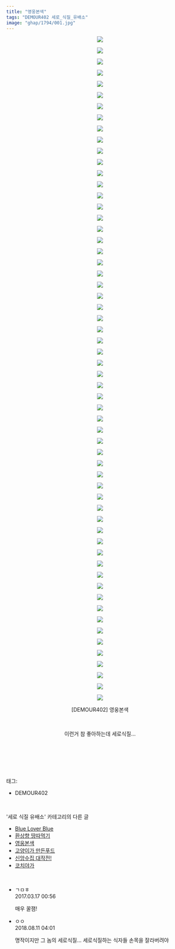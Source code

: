 ```yaml
---
title: "영웅본색"
tags: "DEMOUR402 세로_식질_유배소"
image: "ghap/1794/001.jpg"
---
```

<div class="article">
<p style="text-align: center; clear: none; float: none;"><img src="{{ site.nasurl }}/ghap/1794/001.jpg"/></p>
<p style="text-align: center; clear: none; float: none;"><img src="{{ site.nasurl }}/ghap/1794/002.jpg"/></p>
<p style="text-align: center; clear: none; float: none;"><img src="{{ site.nasurl }}/ghap/1794/003.jpg"/></p>
<p style="text-align: center; clear: none; float: none;"><img src="{{ site.nasurl }}/ghap/1794/004.jpg"/></p>
<p style="text-align: center; clear: none; float: none;"><img src="{{ site.nasurl }}/ghap/1794/005.jpg"/></p>
<p style="text-align: center; clear: none; float: none;"><img src="{{ site.nasurl }}/ghap/1794/006.jpg"/></p>
<p style="text-align: center; clear: none; float: none;"><img src="{{ site.nasurl }}/ghap/1794/007.jpg"/></p>
<p style="text-align: center; clear: none; float: none;"><img src="{{ site.nasurl }}/ghap/1794/008.jpg"/></p>
<p style="text-align: center; clear: none; float: none;"><img src="{{ site.nasurl }}/ghap/1794/009.jpg"/></p>
<p style="text-align: center; clear: none; float: none;"><img src="{{ site.nasurl }}/ghap/1794/010.jpg"/></p>
<p style="text-align: center; clear: none; float: none;"><img src="{{ site.nasurl }}/ghap/1794/011.jpg"/></p>
<p style="text-align: center; clear: none; float: none;"><img src="{{ site.nasurl }}/ghap/1794/012.jpg"/></p>
<p style="text-align: center; clear: none; float: none;"><img src="{{ site.nasurl }}/ghap/1794/013.jpg"/></p>
<p style="text-align: center; clear: none; float: none;"><img src="{{ site.nasurl }}/ghap/1794/014.jpg"/></p>
<p style="text-align: center; clear: none; float: none;"><img src="{{ site.nasurl }}/ghap/1794/015.jpg"/></p>
<p style="text-align: center; clear: none; float: none;"><img src="{{ site.nasurl }}/ghap/1794/016.jpg"/></p>
<p style="text-align: center; clear: none; float: none;"><img src="{{ site.nasurl }}/ghap/1794/017.jpg"/></p>
<p style="text-align: center; clear: none; float: none;"><img src="{{ site.nasurl }}/ghap/1794/018.jpg"/></p>
<p style="text-align: center; clear: none; float: none;"><img src="{{ site.nasurl }}/ghap/1794/019.jpg"/></p>
<p style="text-align: center; clear: none; float: none;"><img src="{{ site.nasurl }}/ghap/1794/020.jpg"/></p>
<p style="text-align: center; clear: none; float: none;"><img src="{{ site.nasurl }}/ghap/1794/021.jpg"/></p>
<p style="text-align: center; clear: none; float: none;"><img src="{{ site.nasurl }}/ghap/1794/022.jpg"/></p>
<p style="text-align: center; clear: none; float: none;"><img src="{{ site.nasurl }}/ghap/1794/023.jpg"/></p>
<p style="text-align: center; clear: none; float: none;"><img src="{{ site.nasurl }}/ghap/1794/024.jpg"/></p>
<p style="text-align: center; clear: none; float: none;"><img src="{{ site.nasurl }}/ghap/1794/025.jpg"/></p>
<p style="text-align: center; clear: none; float: none;"><img src="{{ site.nasurl }}/ghap/1794/026.jpg"/></p>
<p style="text-align: center; clear: none; float: none;"><img src="{{ site.nasurl }}/ghap/1794/027.jpg"/></p>
<p style="text-align: center; clear: none; float: none;"><img src="{{ site.nasurl }}/ghap/1794/028.jpg"/></p>
<p style="text-align: center; clear: none; float: none;"><img src="{{ site.nasurl }}/ghap/1794/029.jpg"/></p>
<p style="text-align: center; clear: none; float: none;"><img src="{{ site.nasurl }}/ghap/1794/030.jpg"/></p>
<p style="text-align: center; clear: none; float: none;"><img src="{{ site.nasurl }}/ghap/1794/031.jpg"/></p>
<p style="text-align: center; clear: none; float: none;"><img src="{{ site.nasurl }}/ghap/1794/032.jpg"/></p>
<p style="text-align: center; clear: none; float: none;"><img src="{{ site.nasurl }}/ghap/1794/033.jpg"/></p>
<p style="text-align: center; clear: none; float: none;"><img src="{{ site.nasurl }}/ghap/1794/034.jpg"/></p>
<p style="text-align: center; clear: none; float: none;"><img src="{{ site.nasurl }}/ghap/1794/035.jpg"/></p>
<p style="text-align: center; clear: none; float: none;"><img src="{{ site.nasurl }}/ghap/1794/036.jpg"/></p>
<p style="text-align: center; clear: none; float: none;"><img src="{{ site.nasurl }}/ghap/1794/037.jpg"/></p>
<p style="text-align: center; clear: none; float: none;"><img src="{{ site.nasurl }}/ghap/1794/038.jpg"/></p>
<p style="text-align: center; clear: none; float: none;"><img src="{{ site.nasurl }}/ghap/1794/039.jpg"/></p>
<p style="text-align: center; clear: none; float: none;"><img src="{{ site.nasurl }}/ghap/1794/040.jpg"/></p>
<p style="text-align: center; clear: none; float: none;"><img src="{{ site.nasurl }}/ghap/1794/041.jpg"/></p>
<p style="text-align: center; clear: none; float: none;"><img src="{{ site.nasurl }}/ghap/1794/042.jpg"/></p>
<p style="text-align: center; clear: none; float: none;"><img src="{{ site.nasurl }}/ghap/1794/043.jpg"/></p>
<p style="text-align: center; clear: none; float: none;"><img src="{{ site.nasurl }}/ghap/1794/044.jpg"/></p>
<p style="text-align: center; clear: none; float: none;"><img src="{{ site.nasurl }}/ghap/1794/045.jpg"/></p>
<p style="text-align: center; clear: none; float: none;"><img src="{{ site.nasurl }}/ghap/1794/046.jpg"/></p>
<p style="text-align: center; clear: none; float: none;"><img src="{{ site.nasurl }}/ghap/1794/047.jpg"/></p>
<p style="text-align: center; clear: none; float: none;"><img src="{{ site.nasurl }}/ghap/1794/048.jpg"/></p>
<p style="text-align: center; clear: none; float: none;"><img src="{{ site.nasurl }}/ghap/1794/049.jpg"/></p>
<p style="text-align: center; clear: none; float: none;"><img src="{{ site.nasurl }}/ghap/1794/050.jpg"/></p>
<p style="text-align: center; clear: none; float: none;"><img src="{{ site.nasurl }}/ghap/1794/051.jpg"/></p>
<p style="text-align: center; clear: none; float: none;"><img src="{{ site.nasurl }}/ghap/1794/052.jpg"/></p>
<p style="text-align: center; clear: none; float: none;"><img src="{{ site.nasurl }}/ghap/1794/053.jpg"/></p>
<p style="text-align: center; clear: none; float: none;"><img src="{{ site.nasurl }}/ghap/1794/054.jpg"/></p>
<p style="text-align: center; clear: none; float: none;"><img src="{{ site.nasurl }}/ghap/1794/055.jpg"/></p>
<p style="text-align: center; clear: none; float: none;"><img src="{{ site.nasurl }}/ghap/1794/056.jpg"/></p>
<p style="text-align: center; clear: none; float: none;"><img src="{{ site.nasurl }}/ghap/1794/057.jpg"/></p>
<p style="text-align: center; clear: none; float: none;"><img src="{{ site.nasurl }}/ghap/1794/058.jpg"/></p>
<p style="text-align: center; clear: none; float: none;"><img src="{{ site.nasurl }}/ghap/1794/059.jpg"/></p>
<p style="text-align: center; clear: none; float: none;"><img src="{{ site.nasurl }}/ghap/1794/060.jpg"/></p>
<p style="text-align: center; clear: none; float: none;">[DEMOUR402] 영웅본색</p>
<p style="text-align: center; clear: none; float: none;"><br/></p>
<p style="text-align: center; clear: none; float: none;">이런거 참 좋아하는데 세로식질...</p>
<p style="text-align: center; clear: none; float: none;"><br/></p>
<p><br/></p>
</div><br/>
<div class="tagTrail">
<p>태그: </p>
<ul>
<li>DEMOUR402</li>
</ul>
</div><br/>
<div class="another">
<p>'세로 식질 유배소' 카테고리의 다른 글</p>
<ul>
<li><a href="/2016-08-27-ghap_1860">Blue Lover Blue</a></li>
<li><a href="/2016-08-26-ghap_1850">환상향 땅따먹기</a></li>
<li><a href="/2016-08-23-ghap_1794">영웅본색</a></li>
<li><a href="/2016-08-23-ghap_1792">고양이가 만든푸드</a></li>
<li><a href="/2016-08-21-ghap_1747">신앙수집 대작전!</a></li>
<li><a href="/2016-08-21-ghap_1740">코치야가</a></li>
</ul>
</div><br/>
<div class="cb_module cb_fluid">
<div class="cb_wrt cb_profile">
<div class="comment">
<ul>
<li class="cb_thumb_off" id="comment14941420">
<div class="cb_comment_area">
<div class="cb_info_area">
<div class="cb_section">
<span class="cb_nick_name">ㄱㅁㅎ</span>
</div>
<div class="cb_section">
<span class="cb_date">2017.03.17 00:56 </span>
</div>
</div>
<div class="cb_dsc_comment">
<p class="cb_dsc">
											매우 꿀잼!
										</p>
</div>
</div></li>
<li class="cb_thumb_off" id="comment15305674">
<div class="cb_comment_area">
<div class="cb_info_area">
<div class="cb_section">
<span class="cb_nick_name">ㅇㅇ</span>
</div>
<div class="cb_section">
<span class="cb_date">2018.08.11 04:01 </span>
</div>
</div>
<div class="cb_dsc_comment">
<p class="cb_dsc">
											명작이지만 그 놈의 세로식질... 세로식질하는 식자들 손목을 잘라버려야
										</p>
</div>
</div></li>
</ul>
</div>
</div><!-- commentList close -->
</div><br/>
